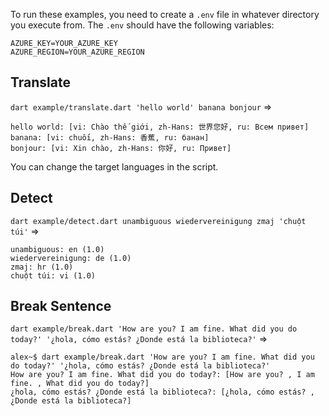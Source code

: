 To run these examples, you need to create a `.env` file in whatever directory you execute from.
The `.env` should have the following variables:
```
AZURE_KEY=YOUR_AZURE_KEY
AZURE_REGION=YOUR_AZURE_REGION
```

## Translate

`dart example/translate.dart 'hello world' banana bonjour`
=>
```
hello world: [vi: Chào thế giới, zh-Hans: 世界您好, ru: Всем привет]
banana: [vi: chuối, zh-Hans: 香蕉, ru: банан]
bonjour: [vi: Xin chào, zh-Hans: 你好, ru: Привет]
```

You can change the target languages in the script.

## Detect

`dart example/detect.dart unambiguous wiedervereinigung zmaj 'chuột túi'`
=>
```
unambiguous: en (1.0)
wiedervereinigung: de (1.0)
zmaj: hr (1.0)
chuột túi: vi (1.0)
```

## Break Sentence
`dart example/break.dart 'How are you? I am fine. What did you do today?' '¿hola, cómo estás? ¿Donde está la biblioteca?'`
=>
```
alex~$ dart example/break.dart 'How are you? I am fine. What did you do today?' '¿hola, cómo estás? ¿Donde está la biblioteca?'
How are you? I am fine. What did you do today?: [How are you? , I am fine. , What did you do today?]
¿hola, cómo estás? ¿Donde está la biblioteca?: [¿hola, cómo estás? , ¿Donde está la biblioteca?]
```